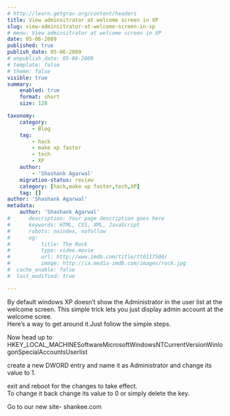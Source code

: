 ```yaml
---
# http://learn.getgrav.org/content/headers
title: View adminsitrator at welcome screen in XP
slug: view-adminsitrator-at-welcome-screen-in-xp
# menu: View adminsitrator at welcome screen in XP
date: 05-06-2009
published: true
publish_date: 05-06-2009
# unpublish_date: 05-06-2009
# template: false
# theme: false
visible: true
summary:
    enabled: true
    format: short
    size: 128

taxonomy:
    category:
        - Blog
    tag:
        - hack
        - make xp faster
        - tech
        - XP
    author:
        - 'Shashank Agarwal'
    migration-status: review
    category: [hack,make xp faster,tech,XP]
    tag: []
author: 'Shashank Agarwal'
metadata:
    author: 'Shashank Agarwal'
#      description: Your page description goes here
#      keywords: HTML, CSS, XML, JavaScript
#      robots: noindex, nofollow
#      og:
#          title: The Rock
#          type: video.movie
#          url: http://www.imdb.com/title/tt0117500/
#          image: http://ia.media-imdb.com/images/rock.jpg
#  cache_enable: false
#  last_modified: true

---
```


By default windows XP doesn’t show the Administrator in the user list at the welcome screen. This simple trick lets you just display admin account at the welcome scree.  
Here’s a way to get around it.Just follow the simple steps.

Now head up to HKEY\_LOCAL\_MACHINESoftwareMicrosoftWindowsNTCurrentVersionWinlogonSpecialAccountsUserlist

create a new DWORD entry and name it as Administrator and change its value to 1.

exit and reboot for the changes to take effect.  
To change it back change its value to 0 or simply delete the key.

Go to our new site- shankee.com
